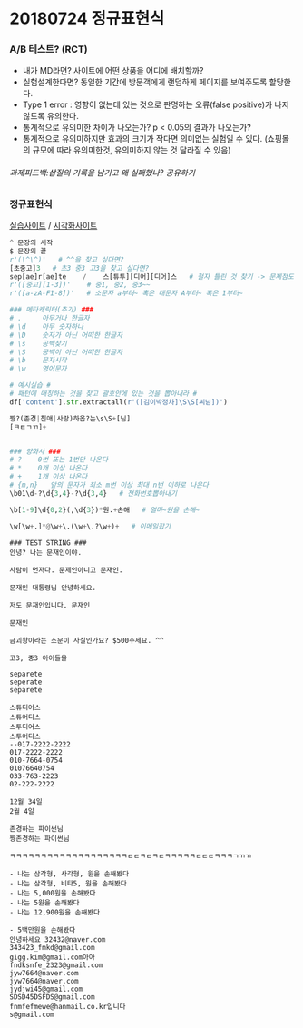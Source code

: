 # 20180724 정규표현식

### A/B 테스트? (RCT)

- 내가 MD라면? 사이트에 어떤 상품을 어디에 배치할까?
- 실험설계한다면? 동일한 기간에 방문객에게 랜덤하게 페이지를 보여주도록 할당한다.
- Type 1 error : 영향이 없는데 있는 것으로 판명하는 오류(false positive)가 나지 않도록 유의한다.
- 통계적으로 유의미한 차이가 나오는가? p < 0.05의 결과가 나오는가?
- 통계적으로 유의미하지만 효과의 크기가 작다면 의미없는 실험일 수 있다. (쇼핑몰의 규모에 따라 유의미한것, 유의미하지 않는 것 달라질 수 있음)

###### 과제피드백:삽질의 기록을 남기고 왜 실패했나? 공유하기



### **정규표현식** 

[실습사이트](https://regex101.com/) / [시각화사이트](https://regexper.com/ ) 

```python
^ 문장의 시작
$ 문장의 끝
r'(\^\^)'   # ^^을 찾고 싶다면?
[초중고]3   # 초3 중3 고3을 찾고 싶다면?  
sep[ae]r[ae]te    /    스[튜투][디어][디어]스   # 철자 틀린 것 찾기 -> 문제점도 있다!
r'([중고][1-3])'    # 중1, 중2, 중3~~
r'([a-zA-F1-8])'   # 소문자 a부터~ 혹은 대문자 A부터~ 혹은 1부터~

### 메타캐릭터(추가) ###
# .     아무거나 한글자
# \d    아무 숫자하나
# \D    숫자가 아닌 어떠한 한글자
# \s    공백찾기
# \S    공백이 아닌 어떠한 한글자
# \b    문자시작
# \w    영어문자

# 예시실습 #
# 패턴에 매칭하는 것을 찾고 괄호안에 있는 것을 뽑아내라 #
df['content'].str.extractall(r'([김이박정차]\S\S[씨님])')  

짱?(존경|친애|사랑)하옵?는\s\S+[님]
[ㅋㅌㄱㄲ]+  


### 양화사 ###
# ?    0번 또는 1번만 나온다
# *    0개 이상 나온다
# +    1개 이상 나온다
# {m,n}   앞의 문자가 최소 m번 이상 최대 n번 이하로 나온다
\b01\d-?\d{3,4}-?\d{3,4}   # 전화번호뽑아내기

\b[1-9]\d{0,2}(,\d{3})*원.+손해   # 얼마~원을 손해~

\w[\w+.]*@\w+\.(\w+\.?\w+)+   # 이메일잡기
```

```
### TEST STRING ###
안녕? 나는 문재인이야.

사람이 먼저다. 문제인아니고 문재인.

문재인 대통령님 안녕하세요.

저도 문재인입니다. 문재인

문재인

금괴왕이라는 소문이 사실인가요? $500주세요. ^^

고3, 중3 아이들을

separete
seperate
separete

스튜디어스
스튜어디스
스투디어스
스투어디스
--017-2222-2222
017-2222-2222
010-7664-0754
01076640754
033-763-2223
02-222-2222

12월 34일
2월 4일

존경하는 파이썬님
짱존경하는 파이썬님

ㅋㅋㅋㅋㅋㅋㅋㅋㅋㅋㅋㅋㅋㅋㅋㅋㅋㅋㅋㅌㅌㅋㅌㅋㅌㅋㅋㅋㅋㅋㅌㅌㅌㅋㅋㅋㄱㄲㄲ

- 나는 삼각형, 사각형, 원을 손해봤다
- 나는 삼각형, 비타5, 원을 손해봤다
- 나는 5,000원을 손해봤다
- 나는 5원을 손해봤다
- 나는 12,900원을 손해봤다

- 5백만원을 손해봤다
안녕하세요 32432@naver.com
343423_fmkd@gmail.com
gigg.kim@gmail.com아아
fndksnfe_2323@gmail.com
jyw7664@naver.com
jyw7664@naver.com
jydjwi45@gmail.com
SDSD45DSFDS@gmail.com
fnmfefmewe@hanmail.co.kr입니다
s@gmail.com
```



